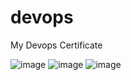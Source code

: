# devops
My Devops Certificate


![image](https://user-images.githubusercontent.com/89118373/224543132-28bef393-2a00-476a-bde1-ef9ebe056aee.png)
![image](https://user-images.githubusercontent.com/89118373/224543162-f86d8479-ab71-4be5-a3ea-13e342dd2024.png)
![image](https://user-images.githubusercontent.com/89118373/224543180-1b5a9310-71a2-4595-a5a4-75d59054fb38.png)



